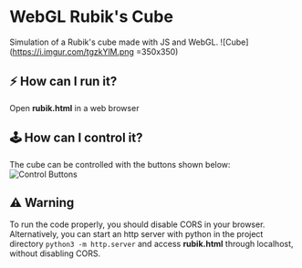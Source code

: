 # WebGL Rubik's Cube
Simulation of a Rubik's cube made with JS and WebGL. 
![Cube](https://i.imgur.com/tgzkYlM.png =350x350)

## ⚡️ How can I run it?
Open **rubik.html** in a web browser

##  🕹 How can I control it?
The cube can be controlled with the buttons shown below:
![Control Buttons](https://i.imgur.com/j981SZX.png)

## ⚠️ Warning
To run the code properly, you should disable CORS in your browser. Alternatively, you can start an http server with python in the project directory `python3 -m http.server` and access **rubik.html** through localhost, without disabling CORS.
